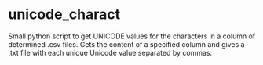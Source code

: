 # unicode_charact
Small python script to get UNICODE values for the characters in a column of determined .csv files. Gets the content of a specified column and gives a .txt file with each unique Unicode value separated by commas.
